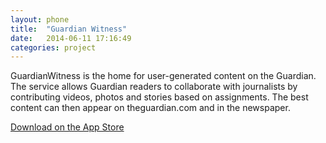 ```yaml
---
layout: phone
title:  "Guardian Witness"
date:   2014-06-11 17:16:49
categories: project
---
```


GuardianWitness is the home for user-generated content on the Guardian. The service allows Guardian readers to collaborate with journalists by contributing videos, photos and stories based on assignments. The best content can then appear on theguardian.com and in the newspaper.

[Download on the App Store](https://itunes.apple.com/gb/app/guardianwitness/id587343125?ls=1&mt=8)
